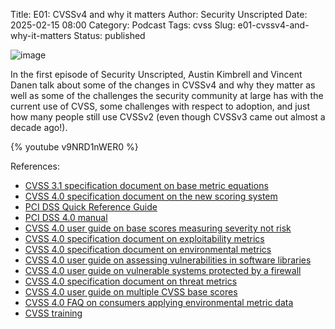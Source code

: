 Title: E01: CVSSv4 and why it matters
Author: Security Unscripted
Date: 2025-02-15 08:00
Category: Podcast
Tags: cvss
Slug: e01-cvssv4-and-why-it-matters
Status: published

![image]({static}/covers/e01.png)

In the first episode of Security Unscripted, Austin Kimbrell and Vincent Danen talk about some of the changes in CVSSv4 and why they matter as well as some of the challenges the security community at large has with the current use of CVSS, some challenges with respect to adoption, and just how many people still use CVSSv2 (even though CVSSv3 came out almost a decade ago!).

{% youtube v9NRD1nWER0 %}

References:

* [CVSS 3.1 specification document on base metric equations](https://www.first.org/cvss/v3.1/specification-document#7-1-Base-Metrics-Equations)
* [CVSS 4.0 specification document on the new scoring system](https://www.first.org/cvss/v4.0/specification-document#New-Scoring-System-Development)
* [PCI DSS Quick Reference Guide](https://listings.pcisecuritystandards.org/documents/PCIDSS_QRGv3_1.pdf)
* [PCI DSS 4.0 manual](https://www.commerce.uwo.ca/pdf/PCI-DSS-v4_0.pdf)
* [CVSS 4.0 user guide on base scores measuring severity not risk](https://www.first.org/cvss/v4.0/user-guide#CVSS-Base-Score-CVSS-B-Measures-Severity-not-Risk)
* [CVSS 4.0 specification document on exploitability metrics](https://www.first.org/cvss/v4.0/specification-document#Exploitability-Metrics)
* [CVSS 4.0 specification document on environmental metrics](https://www.first.org/cvss/v4.0/specification-document#Environmental-Metrics)
* [CVSS 4.0 user guide on assessing vulnerabilities in software libraries](https://www.first.org/cvss/v4.0/user-guide#Assessing-Vulnerabilities-in-Software-Libraries-and-Similar)
* [CVSS 4.0 user guide on vulnerable systems protected by a firewall](https://www.first.org/cvss/v4.0/user-guide#Vulnerable-Systems-Protected-by-a-Firewall)
* [CVSS 4.0 specification document on threat metrics](https://www.first.org/cvss/v4.0/specification-document#Threat-Metrics)
* [CVSS 4.0 user guide on multiple CVSS base scores](https://www.first.org/cvss/v4.0/user-guide#Multiple-CVSS-Base-CVSS-B-Scores)
* [CVSS 4.0 FAQ on consumers applying environmental metric data](https://www.first.org/cvss/v4.0/faq#How-does-a-consumer-apply-Environmental-data-into-a-CVSS-Assessment)
* [CVSS training](https://www.first.org/cvss/training)

